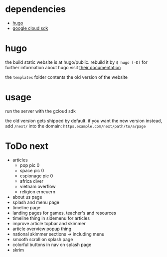 # dependencies

- [hugo](https://gohugo.io "Hugo - Static Site Generator")
- [google cloud sdk](https://cloud.google.com/sdk "Cloud SDK | Google Cloud")

# hugo

the build static website is at hugo/public. rebuild it by `$ hugo [-D]` for further information about hugo visit [their documentation](http://gohugo.io/documentation "Hugo Documentation | Hugo<")

the `templates` folder contents the old version of the website

# usage

run the server with the gcloud sdk

the old version gets shipped by default. if you want the new version instead, add `/next/` into the domain: `https.example.com/next/path/to/a/page`

# ToDo next

- articles
    - pop pic 0
    - space pic 0
    - espionage pic 0
    - africa diver
    - vietnam overflow
    - religion erneuern
- about us page
- splash and menu page
- timeline page
- landing pages for games, teacher's and resources
- timeline thing in sidemenu for articles
- improve article topbar and skimmer
- article overview popup thing
- national skimmer sections -> including menu
- smooth scroll on splash page
- colorful buttons in nav on splash page
- skrim